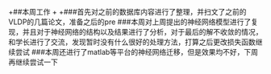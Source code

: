+##本周工作
+
+###首先对之前的数据库内容进行了整理，并扫文了之前的VLDP的几篇论文，准备之后的pre ###本周对上周提出的神经网络模型进行了复现，并且对于神经网络的结构以及结果进行了分析，对于最后的解不收敛的情况，和学长进行了交流，发现暂时没有什么很好的处理方法，打算之后更改损失函数继续尝试 ###本周还进行了matlab等平台的神经网络迁移，但是效果均不好，下周再继续尝试一下
